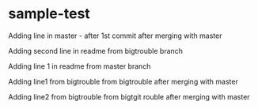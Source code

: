 # sample-test   

Adding line in master - after 1st commit after merging with master

Adding second line in readme from bigtrouble branch

Adding line 1 in readme from master branch

Adding line1 from bigtrouble from bigtrouble after merging with master

Adding line2 from bigtrouble from bigtgit rouble after merging with master